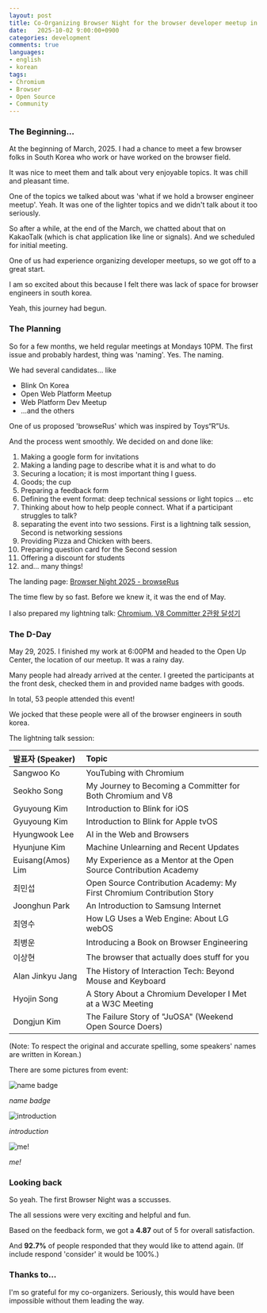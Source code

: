```yaml
---
layout: post
title: Co-Organizing Browser Night for the browser developer meetup in South Korea
date:   2025-10-02 9:00:00+0900
categories: development
comments: true
languages:
- english
- korean
tags:
- Chromium
- Browser
- Open Source
- Community
---
```


### The Beginning...

At the beginning of March, 2025. I had a chance to meet a few browser folks in South Korea who work or have worked on the browser field.

It was nice to meet them and talk about very enjoyable topics. It was chill and pleasant time.

One of the topics we talked about was 'what if we hold a browser engineer meetup'. Yeah. It was one of the lighter topics and we didn't talk about it too seriously.

So after a while, at the end of the March, we chatted about that on KakaoTalk (which is chat application like line or signals). And we scheduled for initial meeting.

One of us had experience organizing developer meetups, so we got off to a great start.

I am so excited about this because I felt there was lack of space for browser engineers in south korea.

Yeah, this journey had begun.
### The Planning

So for a few months, we held regular meetings at Mondays 10PM.  The first issue and probably hardest, thing was 'naming'. Yes. The naming.

We had several candidates... like

* Blink On Korea
* Open Web Platform Meetup
* Web Platform Dev Meetup
* ...and the others

One of us proposed 'browseRus' which was inspired by Toys“R”Us.

And the process went smoothly. We decided on and done like:

1. Making a google form for invitations
2. Making a landing page to describe what it is and what to do
3. Securing a location; it is most important thing I guess.
4. Goods; the cup
5. Preparing a feedback form
6.  Defining the event format: deep technical sessions or light topics ... etc
7. Thinking about how to help people connect. What if a participant struggles to talk?
8. separating the event into two sessions. First is a lightning talk session, Second is networking sessions
9. Providing Pizza and Chicken with beers.
10. Preparing question card for the Second session
11. Offering a discount for students
12. and... many things!

The landing page: [Browser Night 2025 - browseRus](https://browserus.org/)

The time flew by so fast. Before we knew it, it was the end of May.

I also prepared my lightning talk: [Chromium, V8 Committer 2관왕 달성기](https://docs.google.com/presentation/d/1Rb9wUvIkfcOLnjcCzC-tMWNK1bNykgTYZwSQukyN42Y/edit?usp=sharing)

### The D-Day

May 29, 2025. I finished my work at 6:00PM and headed to the Open Up Center, the location of our meetup. It was a rainy day.

Many people had already arrived at the center. I greeted the participants at the front desk, checked them in and provided name badges with goods. 

In total, 53 people attended this event!

We jocked that these people were all of the browser engineers in south korea.

The lightning talk session:

| 발표자 (Speaker)     | Topic                                                                  |
| :---------------- | :--------------------------------------------------------------------- |
| Sangwoo Ko        | YouTubing with Chromium                                                |
| Seokho Song       | My Journey to Becoming a Committer for Both Chromium and V8            |
| Gyuyoung Kim      | Introduction to Blink for iOS                                          |
| Gyuyoung Kim      | Introduction to Blink for Apple tvOS                                   |
| Hyungwook Lee     | AI in the Web and Browsers                                             |
| Hyunjune Kim      | Machine Unlearning and Recent Updates                                  |
| Euisang(Amos) Lim | My Experience as a Mentor at the Open Source Contribution Academy      |
| 최민섭               | Open Source Contribution Academy: My First Chromium Contribution Story |
| Joonghun Park     | An Introduction to Samsung Internet                                    |
| 최영수               | How LG Uses a Web Engine: About LG webOS                               |
| 최병운               | Introducing a Book on Browser Engineering                              |
| 이상현               | The browser that actually does stuff for you                           |
| Alan Jinkyu Jang  | The History of Interaction Tech: Beyond Mouse and Keyboard             |
| Hyojin Song       | A Story About a Chromium Developer I Met at a W3C Meeting              |
| Dongjun Kim       | The Failure Story of "JuOSA" (Weekend Open Source Doers)               |

(Note: To respect the original and accurate spelling, some speakers' names are written in Korean.)

There are some pictures from event:


![name badge](/uploads/2025-10-02/name-badge.jpeg)

*name badge*

![introduction](/uploads/2025-10-02/introduction.jpeg)

*introduction*

![me!](/uploads/2025-10-02/me.JPG)

*me!*


### Looking back

So yeah. The first Browser Night was a sccusses.

The all sessions were very exciting and helpful and fun.

Based on the feedback form, we got a **4.87** out of 5 for overall satisfaction.

And **92.7%** of people responded that they would like to attend again. (If include respond 'consider' it would be 100%.)



### Thanks to...

I'm so grateful for my co-organizers. Seriously, this would have been impossible without them leading the way.